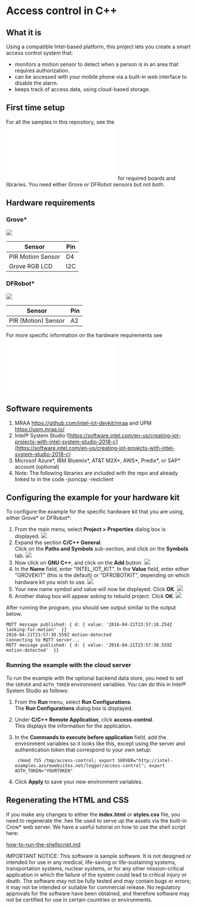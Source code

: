 # Access control in C++

## What it is

Using a compatible Intel-based platform, this project lets you create a smart access control system that:

- monitors a motion sensor to detect when a person is in an area that requires authorization.
- can be accessed with your mobile phone via a built-in web interface to disable the alarm.
- keeps track of access data, using cloud-based storage.

## First time setup
For all the samples in this repository, see the ![General Setup Instructions](./../../README.md#setup) for required boards and libraries.  You need either Grove or DFRobot sensors but not both.

## Hardware requirements

### Grove\*

![](./../../access-control/images/access-control-grove.JPG)

Sensor | Pin
--- | ---
PIR Motion Sensor | D4
Grove RGB LCD | I2C

### DFRobot\*

![](./../../access-control/images/access-control-dfrobot.JPG)

Sensor | Pin
--- | ---
PIR (Motion) Sensor | A2

For more specific information on the hardware requirements see ![Hardware Details](./../README.md#hardware-requirements)

## Software requirements

1. MRAA https://github.com/intel-iot-devkit/mraa and UPM https://upm.mraa.io/
2. Intel® System Studio ![https://software.intel.com/en-us/creating-iot-projects-with-intel-system-studio-2018-c](https://software.intel.com/en-us/creating-iot-projects-with-intel-system-studio-2018-c) 
3. Microsof Azure\*, IBM Bluemix\*, AT&T M2X\*, AWS\*, Predix\*, or SAP\* account (optional)
4. Note: The following libraries are included with the repo and already linked to in the code 
  -jsoncpp
  -restclient

## Configuring the example for your hardware kit

To configure the example for the specific hardware kit that you are using, either Grove\* or DFRobot\*:

1. From the main menu, select **Project > Properties** dialog box is displayed.
![](./../../images/cpp/click-project-properties.png)
2. Expand the section **C/C++ General**. <br>Click on the **Paths and Symbols** sub-section, and click on the **Symbols** tab.
![](./../../images/cpp/click-gen-path-symbols.png)
3. Now click on **GNU C++**, and click on the **Add** button.
![](./../../images/cpp/click-gnupp-add.png)
4. In the **Name** field, enter "INTEL_IOT_KIT". In the **Value** field, enter either "GROVEKIT" (this is the default) or "DFROBOTKIT", depending on which hardware kit you wish to use.
![](./../../images/cpp/add-name-and-var.png)
5. Your new name symbol and value will now be displayed. Click **OK**.
![](./../../images/cpp/name-var-ok.png)
6. Another dialog box will appear asking to rebuild project. Click **OK**.
![](./../../images/cpp/path-symbol-rebuild-ok.png)

After running the program, you should see output similar to the output below.<br>

```
MQTT message published: { d: { value: '2016-04-21T23:57:18.254Z looking-for-motion'  }}
2016-04-21T23:57:30.559Z motion-detected 
Connecting to MQTT server... 
MQTT message published: { d: { value: '2016-04-21T23:57:30.559Z motion-detected'  }}
```

### Running the example with the cloud server

To run the example with the optional backend data store, you need to set the `SERVER` and `AUTH_TOKEN` environment variables. You can do this in Intel® System Studio as follows:

1. From the **Run** menu, select **Run Configurations**.<br> The **Run Configurations** dialog box is displayed.
2. Under **C/C++ Remote Application**, click **access-control**.<br> This displays the information for the application.
3. In the **Commands to execute before application** field, add the environment variables so it looks like this, except using the server and authentication token that correspond to your own setup:<br>

        chmod 755 /tmp/access-control; export SERVER="http://intel-examples.azurewebsites.net/logger/access-control"; export AUTH_TOKEN="YOURTOKEN"

4. Click **Apply** to save your new environment variables.

## Regenerating the HTML and CSS

If you make any changes to either the **index.html** or **styles.css** file, you need to regenerate the .hex file used to serve up the assets via the built-in Crow\* web server.
We have a useful tutorial on how to use the shell script here:

[how-to-run-the-shellscript.md](./../../docs/cpp/how-to-run-the-shellscript.md)

IMPORTANT NOTICE: This software is sample software. It is not designed or intended for use in any medical, life-saving or life-sustaining systems, transportation systems, nuclear systems, or for any other mission-critical application in which the failure of the system could lead to critical injury or death. The software may not be fully tested and may contain bugs or errors; it may not be intended or suitable for commercial release. No regulatory approvals for the software have been obtained, and therefore software may not be certified for use in certain countries or environments.
